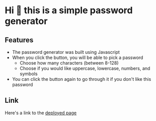 # Hi 👋 this is a simple password generator

## Features
* The password generator was built using Javascript
* When you click the button, you will be able to pick a password
    * Choose how many characters (between 8-128)
    * Choose if you would like uppercase, lowercase, numbers, and symbols
* You can click the button again to go through it if you don't like this password

## Link
Here's a link to the [deployed page](http://rpgarde.github.io/password-generator/)
